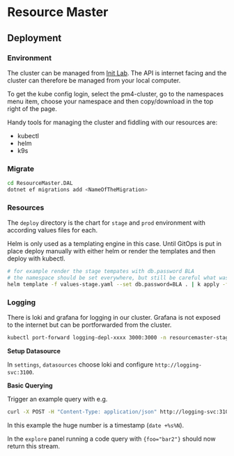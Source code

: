 # Resource Master

## Deployment

### Environment

The cluster can be managed from [Init Lab](https://pm4.init-lab.ch/).
The API is internet facing and the cluster can therefore be managed from your
local computer.

To get the kube config login, select the pm4-cluster, go to the namespaces menu
item, choose your namespace and then copy/download in the top right of the
page.

Handy tools for managing the cluster and fiddling with our resources are:
- kubectl
- helm
- k9s

### Migrate

```bash
cd ResourceMaster.DAL
dotnet ef migrations add <NameOfTheMigration>
```

### Resources

The `deploy` directory is the chart for `stage` and `prod` environment with
according values files for each.

Helm is only used as a templating engine in this case.
Until GitOps is put in place deploy manually with either helm or render the
templates and then deploy with kubectl.

```bash
# for example render the stage tempates with db.password BLA
# the namespace should be set everywhere, but still be careful what was set
helm template -f values-stage.yaml --set db.password=BLA . | k apply -f -
```

### Logging

There is loki and grafana for logging in our cluster. Grafana is not exposed
to the internet but can be portforwarded from the cluster.

```bash
kubectl port-forward logging-depl-xxxx 3000:3000 -n resourcemaster-stage
```

**Setup Datasource**

In `settings`, `datasources` choose loki and configure `http://logging-svc:3100`.

**Basic Querying**

Trigger an example query with e.g.

```bash
curl -X POST -H "Content-Type: application/json" http://logging-svc:3100/loki/api/v1/push --data-binary '{"streams": [{ "stream": { "foo": "bar2" }, "values": [ [ "1679011221215820152", "fizzbuzz" ] ] }]}'
```

In this example the huge number is a timestamp (`date +%s%N`).

In the `explore` panel running a code query with `{foo="bar2"}` should now return
this stream.
